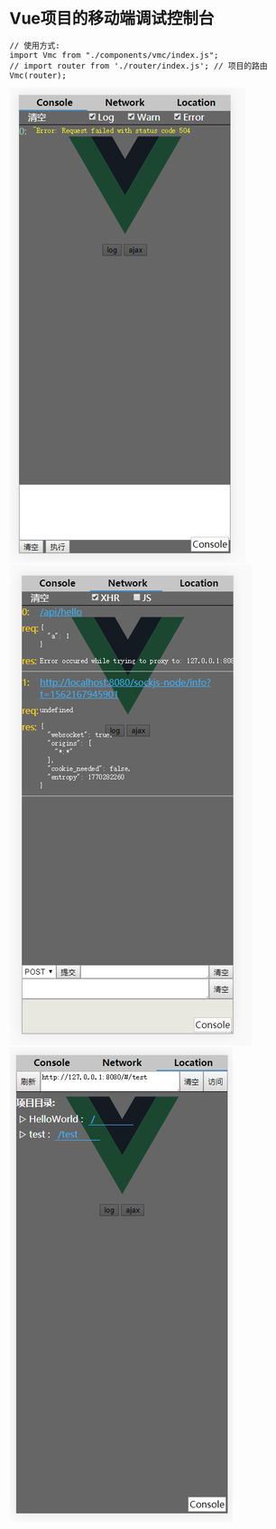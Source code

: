 
<h1>Vue项目的移动端调试控制台</h1>


<pre>
// 使用方式: 
import Vmc from "./components/vmc/index.js";
// import router from './router/index.js'; // 项目的路由 
Vmc(router); 
</pre>

<img src="./doc/console.png" > 
<img src="./doc/network.png" > 
<img src="./doc/location.png" > 





 



















